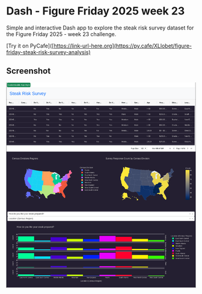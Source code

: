 # Dash - Figure Friday 2025 week 23

Simple and interactive Dash app to explore the steak risk survey dataset for the Figure Friday 2025 - week 23 challenge.

[Try it on PyCafe]([https://link-url-here.org](https://py.cafe/XLlobet/figure-friday-steak-risk-survey-analysis)

## Screenshot

![Directory structure](https://github.com/XLlobet/dash-figure-friday-23/blob/main/Screenshot%20from%202025-06-11%2015-50-25.png)

